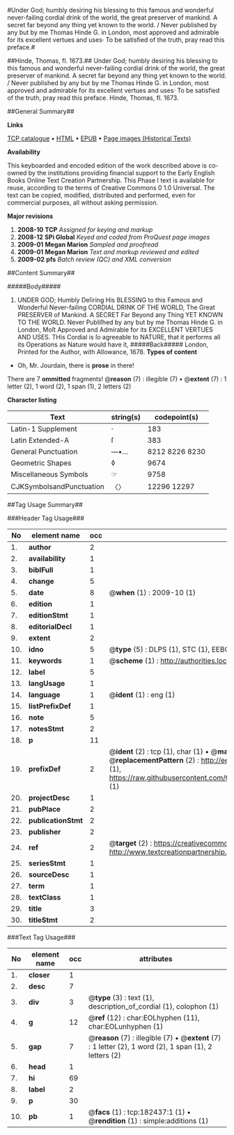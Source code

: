 #Under God; humbly desiring his blessing to this famous and wonderful never-failing cordial drink of the world, the great preserver of mankind. A secret far beyond any thing yet known to the world. / Never published by any but by me Thomas Hinde G. in London, most approved and admirable for its excellent vertues and uses· To be satisfied of the truth, pray read this preface.#

##Hinde, Thomas, fl. 1673.##
Under God; humbly desiring his blessing to this famous and wonderful never-failing cordial drink of the world, the great preserver of mankind. A secret far beyond any thing yet known to the world. / Never published by any but by me Thomas Hinde G. in London, most approved and admirable for its excellent vertues and uses· To be satisfied of the truth, pray read this preface.
Hinde, Thomas, fl. 1673.

##General Summary##

**Links**

[TCP catalogue](http://www.ota.ox.ac.uk/tcp/)  • 
[HTML](http://tei.it.ox.ac.uk/tcp/Texts-HTML/free/B06/B06922.html)  • 
[EPUB](http://tei.it.ox.ac.uk/tcp/Texts-EPUB/free/B06/B06922.epub) • 
[Page images (Historical Texts)](https://data.historicaltexts.jisc.ac.uk/view?pubId=eebo-99887627e&pageId=eebo-99887627e-182437-1)

**Availability**

This keyboarded and encoded edition of the
	       work described above is co-owned by the institutions
	       providing financial support to the Early English Books
	       Online Text Creation Partnership. This Phase I text is
	       available for reuse, according to the terms of Creative
	       Commons 0 1.0 Universal. The text can be copied,
	       modified, distributed and performed, even for
	       commercial purposes, all without asking permission.

**Major revisions**

1. __2008-10__ __TCP__ *Assigned for keying and markup*
1. __2008-12__ __SPi Global__ *Keyed and coded from ProQuest page images*
1. __2009-01__ __Megan Marion__ *Sampled and proofread*
1. __2009-01__ __Megan Marion__ *Text and markup reviewed and edited*
1. __2009-02__ __pfs__ *Batch review (QC) and XML conversion*

##Content Summary##

#####Body#####

1. UNDER GOD; Humbly Deſiring His BLESSING to this Famous and Wonderful Never-failing CORDIAL DRINK OF THE WORLD, The Great PRESERVER of Mankind. A SECRET Far Beyond any Thing YET KNOWN TO THE WORLD. Never Publiſhed by any but by me Thomas Hinde G. in London, Moſt Approved and Admirable for its EXCELLENT VERTUES AND USES.
THis Cordial is ſo agreeable to NATURE, that it performs all its Operations as Nature would have it,
#####Back#####
London, Printed for the Author, with Allowance, 1678.
**Types of content**

  * Oh, Mr. Jourdain, there is **prose** in there!

There are 7 **ommitted** fragments! 
 @__reason__ (7) : illegible (7)  •  @__extent__ (7) : 1 letter (2), 1 word (2), 1 span (1), 2 letters (2)

**Character listing**


|Text|string(s)|codepoint(s)|
|---|---|---|
|Latin-1 Supplement|·|183|
|Latin Extended-A|ſ|383|
|General Punctuation|—•…|8212 8226 8230|
|Geometric Shapes|◊|9674|
|Miscellaneous Symbols|☞|9758|
|CJKSymbolsandPunctuation|〈〉|12296 12297|

##Tag Usage Summary##

###Header Tag Usage###

|No|element name|occ|attributes|
|---|---|---|---|
|1.|__author__|2||
|2.|__availability__|1||
|3.|__biblFull__|1||
|4.|__change__|5||
|5.|__date__|8| @__when__ (1) : 2009-10 (1)|
|6.|__edition__|1||
|7.|__editionStmt__|1||
|8.|__editorialDecl__|1||
|9.|__extent__|2||
|10.|__idno__|5| @__type__ (5) : DLPS (1), STC (1), EEBO-CITATION (1), PROQUEST (1), VID (1)|
|11.|__keywords__|1| @__scheme__ (1) : http://authorities.loc.gov/ (1)|
|12.|__label__|5||
|13.|__langUsage__|1||
|14.|__language__|1| @__ident__ (1) : eng (1)|
|15.|__listPrefixDef__|1||
|16.|__note__|5||
|17.|__notesStmt__|2||
|18.|__p__|11||
|19.|__prefixDef__|2| @__ident__ (2) : tcp (1), char (1)  •  @__matchPattern__ (2) : ([0-9\-]+):([0-9IVX]+) (1), (.+) (1)  •  @__replacementPattern__ (2) : http://eebo.chadwyck.com/downloadtiff?vid=$1&page=$2 (1), https://raw.githubusercontent.com/textcreationpartnership/Texts/master/tcpchars.xml#$1 (1)|
|20.|__projectDesc__|1||
|21.|__pubPlace__|2||
|22.|__publicationStmt__|2||
|23.|__publisher__|2||
|24.|__ref__|2| @__target__ (2) : https://creativecommons.org/publicdomain/zero/1.0/ (1), http://www.textcreationpartnership.org/docs/. (1)|
|25.|__seriesStmt__|1||
|26.|__sourceDesc__|1||
|27.|__term__|1||
|28.|__textClass__|1||
|29.|__title__|3||
|30.|__titleStmt__|2||


###Text Tag Usage###

|No|element name|occ|attributes|
|---|---|---|---|
|1.|__closer__|1||
|2.|__desc__|7||
|3.|__div__|3| @__type__ (3) : text (1), description_of_cordial (1), colophon (1)|
|4.|__g__|12| @__ref__ (12) : char:EOLhyphen (11), char:EOLunhyphen (1)|
|5.|__gap__|7| @__reason__ (7) : illegible (7)  •  @__extent__ (7) : 1 letter (2), 1 word (2), 1 span (1), 2 letters (2)|
|6.|__head__|1||
|7.|__hi__|69||
|8.|__label__|2||
|9.|__p__|30||
|10.|__pb__|1| @__facs__ (1) : tcp:182437:1 (1)  •  @__rendition__ (1) : simple:additions (1)|
